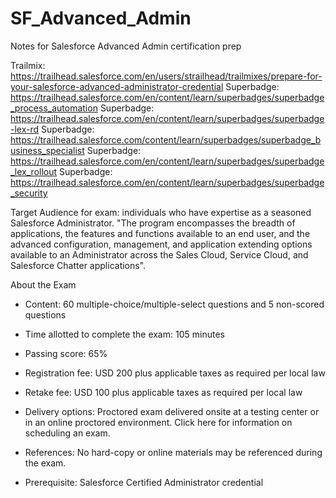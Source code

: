 # SF_Advanced_Admin
Notes for Salesforce Advanced Admin certification prep

Trailmix: https://trailhead.salesforce.com/en/users/strailhead/trailmixes/prepare-for-your-salesforce-advanced-administrator-credential
Superbadge: https://trailhead.salesforce.com/en/content/learn/superbadges/superbadge_process_automation
Superbadge: https://trailhead.salesforce.com/en/content/learn/superbadges/superbadge-lex-rd
Superbadge: https://trailhead.salesforce.com/content/learn/superbadges/superbadge_business_specialist
Superbadge: https://trailhead.salesforce.com/en/content/learn/superbadges/superbadge_lex_rollout
Superbadge: https://trailhead.salesforce.com/en/content/learn/superbadges/superbadge_security

Target Audience for exam: individuals who have expertise as a seasoned Salesforce Administrator. "The program encompasses the breadth of applications, the features and functions available to an end user, and the advanced configuration, management, and application extending options available to an Administrator across the Sales Cloud, Service Cloud, and Salesforce Chatter applications".

About the Exam    

* Content: 60 multiple-choice/multiple-select questions and 5 non-scored questions

* Time allotted to complete the exam: 105 minutes

* Passing score: 65%

* Registration fee: USD 200 plus applicable taxes as required per local law

* Retake fee: USD 100 plus applicable taxes as required per local law

* Delivery options: Proctored exam delivered onsite at a testing center or in an online proctored environment. Click here for information on scheduling an exam.

* References: No hard-copy or online materials may be referenced during the exam.

* Prerequisite: Salesforce Certified Administrator credential


